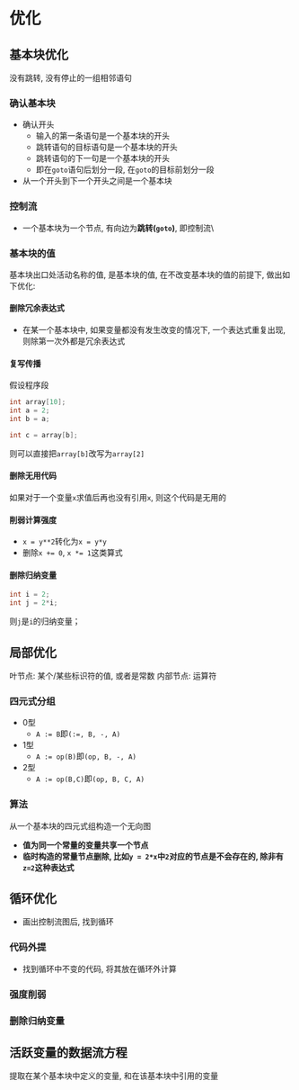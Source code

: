 # 优化
## 基本块优化
没有跳转, 没有停止的一组相邻语句
### 确认基本块
- 确认开头
  - 输入的第一条语句是一个基本块的开头
  - 跳转语句的目标语句是一个基本块的开头
  - 跳转语句的下一句是一个基本块的开头
  - 即在`goto`语句后划分一段, 在`goto`的目标前划分一段
- 从一个开头到下一个开头之间是一个基本块

### 控制流
- 一个基本块为一个节点, 有向边为**跳转(`goto`)**, 即控制流\

### 基本块的值
基本块出口处活动名称的值, 是基本块的值, 在不改变基本块的值的前提下, 做出如下优化:

#### 删除冗余表达式
- 在某一个基本块中, 如果变量都没有发生改变的情况下, 一个表达式重复出现, 则除第一次外都是冗余表达式

#### 复写传播
假设程序段
```c++
int array[10];
int a = 2;
int b = a;

int c = array[b];
```
则可以直接把`array[b]`改写为`array[2]`

#### 删除无用代码
如果对于一个变量`x`求值后再也没有引用`x`, 则这个代码是无用的

#### 削弱计算强度
- `x = y**2`转化为`x = y*y`
- 删除`x += 0`, `x *= 1`这类算式

#### 删除归纳变量
```c++
int i = 2;
int j = 2*i;
```
则`j`是`i`的归纳变量；

## 局部优化
叶节点: 某个/某些标识符的值, 或者是常数
内部节点: 运算符
### 四元式分组
- 0型
  - `A := B`即`(:=, B, -, A)`
- 1型
  - `A := op(B)`即`(op, B, -, A)`
- 2型
  - `A := op(B,C)`即`(op, B, C, A)`
### 算法
从一个基本块的四元式组构造一个无向图
- **值为同一个常量的变量共享一个节点**
- **临时构造的常量节点删除, 比如`y = 2*x`中`2`对应的节点是不会存在的, 除非有`z=2`这种表达式**

## 循环优化
- 画出控制流图后, 找到循环

### 代码外提
- 找到循环中不变的代码, 将其放在循环外计算
### 强度削弱
### 删除归纳变量

## 活跃变量的数据流方程
提取在某个基本块中定义的变量, 和在该基本块中引用的变量